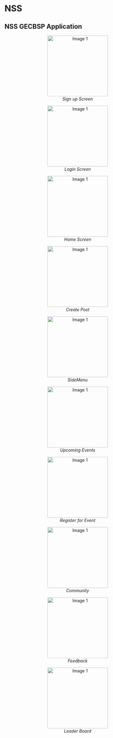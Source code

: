 # NSS
## NSS GECBSP Application 

<div align="center">


 <div style="margin-right: 20px; text-align: center;">
    <img src="https://github.com/MuskanVerma11/NSS_VT_Project/assets/100348028/74082dd3-fa4d-4ef6-af89-4c63132fc86c.jpg" width="200" alt="Image 1">
    <br>
    <em>Sign up Screen</em>
    <p></p>
    <p></p>
  </div>
  
  <div style="margin-right: 20px; text-align: center;">
    <img src="https://github.com/MuskanVerma11/NSS_VT_Project/assets/100348028/e0fc7ab0-7d00-43c3-a495-413c1772caf3.jpg" width="200" alt="Image 1">
    <br>
    <em>Login Screen</em>
    <p></p>
    <p></p>
  </div>
  
  <div style="margin-right: 20px; text-align: center;">
    <img src="https://github.com/MuskanVerma11/NSS_VT_Project/assets/100348028/703e3a3c-df48-4dc0-a30c-6a5b7e050b1f.jpg" width="200" alt="Image 1">
    <br>
    <em>Home Screen</em>
    <p></p>
    <p></p>
  </div>

   <div style="margin-right: 20px; text-align: center;">
    <img src="https://github.com/MuskanVerma11/NSS_VT_Project/assets/100348028/b34349f2-0e41-426e-9a33-8fd2978fdddd.jpg" width="200" alt="Image 1">
    <br>
    <em>Create Post</em>
    <p></p>
    <p></p>
  </div>

  <div style="margin-right: 20px; text-align: center;">
    <img src="https://github.com/MuskanVerma11/NSS_VT_Project/assets/100348028/973bab4a-4774-4597-b060-1354d3c0b0a1.jpg" width="200" alt="Image 1">
    <br>
    <em>SideMenu</em>
    <p></p>
    <p></p>
  </div>

 <div style="margin-right: 20px; text-align: center;">
    <img src="https://github.com/MuskanVerma11/NSS_VT_Project/assets/100348028/e6c07a49-fdfa-42da-b14b-9c966ba062d2.jpg" width="200" alt="Image 1">
    <br>
    <em>Upcoming Events</em>
    <p></p>
    <p></p>
  </div>
  
<div style="margin-right: 20px; text-align: center;">
    <img src="https://github.com/MuskanVerma11/NSS_VT_Project/assets/100348028/e497af63-02df-45c9-be2b-e0239eb03eeb.jpg" width="200" alt="Image 1">
    <br>
    <em>Register for Event</em>
    <p></p>
    <p></p>
  </div>

 

<div style="margin-right: 20px; text-align: center;">
    <img src="https://github.com/MuskanVerma11/NSS_VT_Project/assets/100348028/5b6b4cde-04b6-4c72-beca-05e29ad70ee1.jpg" width="200" alt="Image 1">
    <br>
    <em>Community</em>
    <p></p>
    <p></p>
  </div>

   <div style="margin-right: 20px; text-align: center;">
    <img src="https://github.com/MuskanVerma11/NSS_VT_Project/assets/100348028/c49acdf9-f660-4362-bc2d-968393114ee5.jpg" width="200" alt="Image 1">
    <br>
    <em>Feedback</em>
    <p></p>
    <p></p>
  </div>


  <div style="margin-right: 20px; text-align: center;">
    <img src="https://github.com/MuskanVerma11/NSS_VT_Project/assets/100348028/5284b4c6-e3a7-43bc-87a7-1efeeb5c93f8.jpg" width="200" alt="Image 1">
    <br>
    <em>Leader Board</em>
    <p></p>
    <p></p>
  </div>
  
</div>
